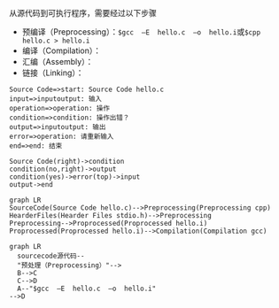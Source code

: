 从源代码到可执行程序，需要经过以下步骤

-   预编译（Preprocessing）：`$gcc  –E  hello.c  –o  hello.i`或`$cpp hello.c > hello.i`
-   编译（Compilation）：
-   汇编（Assembly）：
-   链接（Linking）：

```flow
Source Code=>start: Source Code hello.c
input=>inputoutput: 输入
operation=>operation: 操作
condition=>condition: 操作出错？
output=>inputoutput: 输出
error=>operation: 请重新输入
end=>end: 结束

Source Code(right)->condition
condition(no,right)->output
condition(yes)->error(top)->input
output->end
```



```mermaid
graph LR
SourceCode(Source Code hello.c)-->Preprocessing(Preprocessing cpp)
HearderFiles(Hearder Files stdio.h)-->Preprocessing
Preprocessing-->Proprocessed(Proprocessed hello.i)
Proprocessed(Proprocessed hello.i)-->Compilation(Compilation gcc)
```

```  mermaid
graph LR
  sourcecode源代码--
  "预处理（Preprocessing）"-->
  B-->C
  C-->D
  A--"$gcc  –E  hello.c  –o  hello.i"
-->D
```





